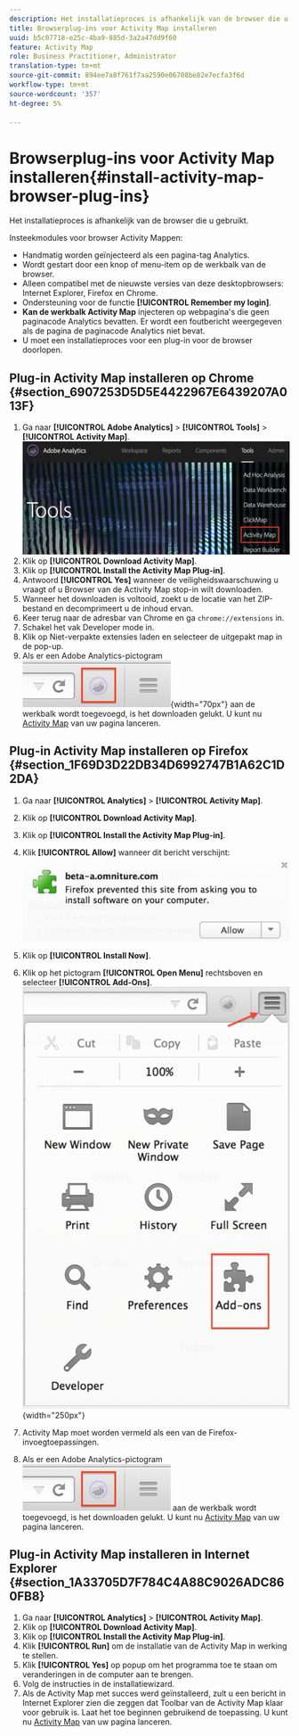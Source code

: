 ```yaml
---
description: Het installatieproces is afhankelijk van de browser die u gebruikt.
title: Browserplug-ins voor Activity Map installeren
uuid: b5c07718-e25c-4ba9-885d-3a2a47dd9f60
feature: Activity Map
role: Business Practitioner, Administrator
translation-type: tm+mt
source-git-commit: 894ee7a8f761f7aa2590e06708be82e7ecfa3f6d
workflow-type: tm+mt
source-wordcount: '357'
ht-degree: 5%

---
```



# Browserplug-ins voor Activity Map installeren{#install-activity-map-browser-plug-ins}

Het installatieproces is afhankelijk van de browser die u gebruikt.

Insteekmodules voor browser Activity Mappen:

* Handmatig worden geïnjecteerd als een pagina-tag Analytics.
* Wordt gestart door een knop of menu-item op de werkbalk van de browser.
* Alleen compatibel met de nieuwste versies van deze desktopbrowsers: Internet Explorer, Firefox en Chrome.
* Ondersteuning voor de functie **[!UICONTROL Remember my login]**.
* **Kan de werkbalk Activity Map** injecteren op webpagina&#39;s die geen paginacode Analytics bevatten. Er wordt een foutbericht weergegeven als de pagina de paginacode Analytics niet bevat.
* U moet een installatieproces voor een plug-in voor de browser doorlopen.

## Plug-in Activity Map installeren op Chrome {#section_6907253D5D5E4422967E6439207A013F}

1. Ga naar **[!UICONTROL Adobe Analytics]** > **[!UICONTROL Tools]** > **[!UICONTROL Activity Map]**.  ![](assets/install_am.png)
1. Klik op **[!UICONTROL Download Activity Map]**.
1. Klik op **[!UICONTROL Install the Activity Map Plug-in]**.
1. Antwoord **[!UICONTROL Yes]** wanneer de veiligheidswaarschuwing u vraagt of u Browser van de Activity Map stop-in wilt downloaden.
1. Wanneer het downloaden is voltooid, zoekt u de locatie van het ZIP-bestand en decomprimeert u de inhoud ervan.
1. Keer terug naar de adresbar van Chrome en ga `chrome://extensions` in.
1. Schakel het vak Developer mode in.
1. Klik op Niet-verpakte extensies laden en selecteer de uitgepakt map in de pop-up.
1. Als er een Adobe Analytics-pictogram ![](assets/an_icon.png){width=&quot;70px&quot;} aan de werkbalk wordt toegevoegd, is het downloaden gelukt. U kunt nu [Activity Map](/help/analyze/activity-map/activitymap-getting-started/activitymap-getting-started-users/activitymap-launch.md) van uw pagina lanceren.

## Plug-in Activity Map installeren op Firefox {#section_1F69D3D22DB34D6992747B1A62C1D2DA}

1. Ga naar **[!UICONTROL Analytics]** > **[!UICONTROL Activity Map]**.

1. Klik op **[!UICONTROL Download Activity Map]**.
1. Klik op **[!UICONTROL Install the Activity Map Plug-in]**.
1. Klik **[!UICONTROL Allow]** wanneer dit bericht verschijnt: ![](assets/firefox_install2.png)
1. Klik op **[!UICONTROL Install Now]**.
1. Klik op het pictogram **[!UICONTROL Open Menu]** rechtsboven en selecteer **[!UICONTROL Add-Ons]**. ![](assets/firefox_install3.png){width=&quot;250px&quot;}
1. Activity Map moet worden vermeld als een van de Firefox-invoegtoepassingen.
1. Als er een Adobe Analytics-pictogram ![](assets/an_icon.png) aan de werkbalk wordt toegevoegd, is het downloaden gelukt. U kunt nu [Activity Map](/help/analyze/activity-map/activitymap-getting-started/activitymap-getting-started-users/activitymap-launch.md) van uw pagina lanceren.

## Plug-in Activity Map installeren in Internet Explorer {#section_1A33705D7F784C4A88C9026ADC860FB8}

1. Ga naar **[!UICONTROL Analytics]** > **[!UICONTROL Activity Map]**.
1. Klik op **[!UICONTROL Download Activity Map]**.
1. Klik op **[!UICONTROL Install the Activity Map Plug-in]**.
1. Klik **[!UICONTROL Run]** om de installatie van de Activity Map in werking te stellen.
1. Klik **[!UICONTROL Yes]** op popup om het programma toe te staan om veranderingen in de computer aan te brengen.
1. Volg de instructies in de installatiewizard.
1. Als de Activity Map met succes werd geïnstalleerd, zult u een bericht in Internet Explorer zien die zeggen dat Toolbar van de Activity Map klaar voor gebruik is. Laat het toe beginnen gebruikend de toepassing. U kunt nu [Activity Map](/help/analyze/activity-map/activitymap-getting-started/activitymap-getting-started-users/activitymap-launch.md) van uw pagina lanceren.
